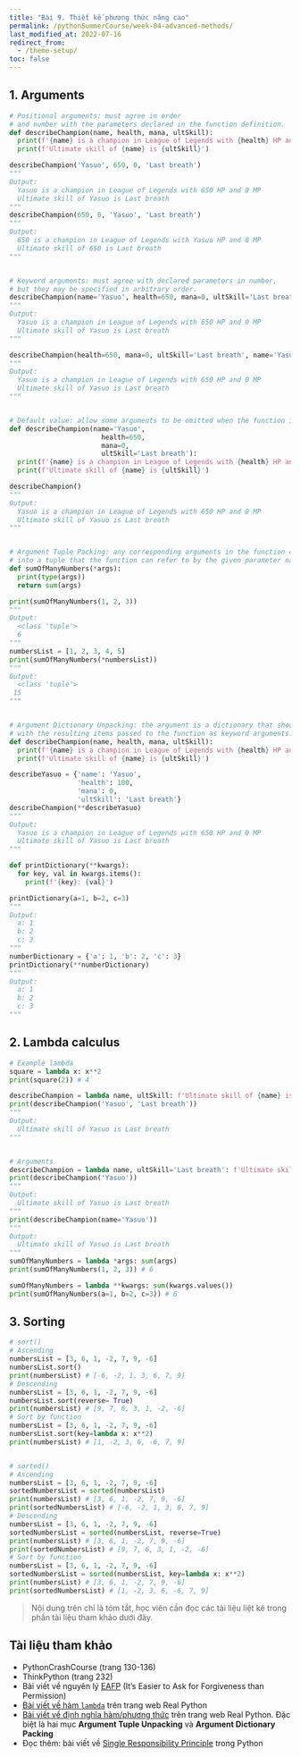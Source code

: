 ```yaml
---
title: "Bài 9. Thiết kế phương thức nâng cao"
permalink: /pythonSummerCourse/week-04-advanced-methods/
last_modified_at: 2022-07-16
redirect_from:
  - /theme-setup/
toc: false
---
```


## 1. Arguments
```py
# Positional arguments: must agree in order
# and number with the parameters declared in the function definition.
def describeChampion(name, health, mana, ultSkill):
  print(f'{name} is a champion in League of Legends with {health} HP and {mana} MP')
  print(f'Ultimate skill of {name} is {ultSkill}')

describeChampion('Yasuo', 650, 0, 'Last breath')
"""
Output:
  Yasuo is a champion in League of Legends with 650 HP and 0 MP
  Ultimate skill of Yasuo is Last breath
"""
describeChampion(650, 0, 'Yasuo', 'Last breath')
"""
Output:
  650 is a champion in League of Legends with Yasuo HP and 0 MP
  Ultimate skill of 650 is Last breath
"""


# Keyword arguments: must agree with declared parameters in number,
# but they may be specified in arbitrary order.
describeChampion(name='Yasuo', health=650, mana=0, ultSkill='Last breath')
"""
Output:
  Yasuo is a champion in League of Legends with 650 HP and 0 MP
  Ultimate skill of Yasuo is Last breath
"""

describeChampion(health=650, mana=0, ultSkill='Last breath', name='Yasuo')
"""
Output:
  Yasuo is a champion in League of Legends with 650 HP and 0 MP
  Ultimate skill of Yasuo is Last breath
"""


# Default value: allow some arguments to be omitted when the function is called.
def describeChampion(name='Yasuo',
                       health=650,
                       mana=0,
                       ultSkill='Last breath'):
  print(f'{name} is a champion in League of Legends with {health} HP and {mana} MP')
  print(f'Ultimate skill of {name} is {ultSkill}')

describeChampion()
"""
Output:
  Yasuo is a champion in League of Legends with 650 HP and 0 MP
  Ultimate skill of Yasuo is Last breath
"""


# Argument Tuple Packing: any corresponding arguments in the function call are packed
# into a tuple that the function can refer to by the given parameter name
def sumOfManyNumbers(*args):
  print(type(args))
  return sum(args)

print(sumOfManyNumbers(1, 2, 3))
"""
Output:
  <class 'tuple'>
  6
"""
numbersList = [1, 2, 3, 4, 5]
print(sumOfManyNumbers(*numbersList))
"""
Output:
  <class 'tuple'>
 15
"""


# Argument Dictionary Unpacking: the argument is a dictionary that should be unpacked
# with the resulting items passed to the function as keyword arguments.
def describeChampion(name, health, mana, ultSkill):
  print(f'{name} is a champion in League of Legends with {health} HP and {mana} MP')
  print(f'Ultimate skill of {name} is {ultSkill}')

describeYasuo = {'name': 'Yasuo',
                 'health': 100,
                 'mana': 0,
                 'ultSkill': 'Last breath'}
describeChampion(**describeYasuo)
"""
Output:
  Yasuo is a champion in League of Legends with 650 HP and 0 MP
  Ultimate skill of Yasuo is Last breath
"""

def printDictionary(**kwargs):
  for key, val in kwargs.items():
    print(f'{key}: {val}')

printDictionary(a=1, b=2, c=3)
"""
Output:
  a: 1
  b: 2
  c: 3
"""
numberDictionary = {'a': 1, 'b': 2, 'c': 3}
printDictionary(**numberDictionary)
"""
Output:
  a: 1
  b: 2
  c: 3
"""
```

## 2. Lambda calculus
```py
# Example lambda
square = lambda x: x**2
print(square(2)) # 4

describeChampion = lambda name, ultSkill: f'Ultimate skill of {name} is {ultSkill}'
print(describeChampion('Yasuo', 'Last breath'))
"""
Output:
  Ultimate skill of Yasuo is Last breath
"""


# Arguments
describeChampion = lambda name, ultSkill='Last breath': f'Ultimate skill of {name} is {ultSkill}'
print(describeChampion('Yasuo'))
"""
Output:
  Ultimate skill of Yasuo is Last breath
"""
print(describeChampion(name='Yasuo'))
"""
Output:
  Ultimate skill of Yasuo is Last breath
"""
sumOfManyNumbers = lambda *args: sum(args)
print(sumOfManyNumbers(1, 2, 3)) # 6

sumOfManyNumbers = lambda **kwargs: sum(kwargs.values())
print(sumOfManyNumbers(a=1, b=2, c=3)) # 6
```

## 3. Sorting
```py
# sort()
# Ascending
numbersList = [3, 6, 1, -2, 7, 9, -6]
numbersList.sort()
print(numbersList) # [-6, -2, 1, 3, 6, 7, 9]
# Descending
numbersList = [3, 6, 1, -2, 7, 9, -6]
numbersList.sort(reverse= True)
print(numbersList) # [9, 7, 6, 3, 1, -2, -6]
# Sort by function
numbersList = [3, 6, 1, -2, 7, 9, -6]
numbersList.sort(key=lambda x: x**2)
print(numbersList) # [1, -2, 3, 6, -6, 7, 9]


# sorted()
# Ascending
numbersList = [3, 6, 1, -2, 7, 9, -6]
sortedNumbersList = sorted(numbersList)
print(numbersList) # [3, 6, 1, -2, 7, 9, -6]
print(sortedNumbersList) # [-6, -2, 1, 3, 6, 7, 9]
# Descending
numbersList = [3, 6, 1, -2, 7, 9, -6]
sortedNumbersList = sorted(numbersList, reverse=True)
print(numbersList) # [3, 6, 1, -2, 7, 9, -6]
print(sortedNumbersList) # [9, 7, 6, 3, 1, -2, -6]
# Sort by function
numbersList = [3, 6, 1, -2, 7, 9, -6]
sortedNumbersList = sorted(numbersList, key=lambda x: x**2)
print(numbersList) # [3, 6, 1, -2, 7, 9, -6]
print(sortedNumbersList) # [1, -2, 3, 6, -6, 7, 9]
```

> Nội dung trên chỉ là tóm tắt, học viên cần đọc các tài liệu liệt kê trong phần tài liệu tham khảo dưới đây.

## Tài liệu tham khảo
- PythonCrashCourse (trang 130-136)
- ThinkPython (trang 232)
- Bài viết về nguyên lý [EAFP](https://blogs.msdn.microsoft.com/pythonengineering/2016/06/29/idiomatic-python-eafp-versus-lbyl/) (It’s Easier to Ask for Forgiveness than Permission)
- [Bài viết về hàm `lambda`](https://realpython.com/python-lambda/) trên trang web Real Python
- [Bài viết về định nghĩa hàm/phương thức](https://realpython.com/defining-your-own-python-function/) trên trang web Real Python. Đặc biệt là hai mục **Argument Tuple Unpacking** và **Argument Dictionary Packing**
- Đọc thêm: bài viết về [Single Responsibility Principle](https://dev.to/wemake-services/enforcing-single-responsibility-principle-in-python-2il8) trong Python
